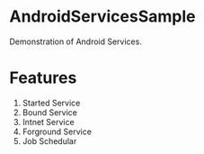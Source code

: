 # AndroidServicesSample
Demonstration of Android Services.

# Features
1. Started Service
2. Bound Service
3. Intnet Service
4. Forground Service
5. Job Schedular 
